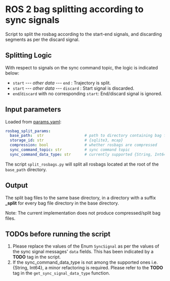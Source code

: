 # ROS 2 bag splitting according to sync signals

Script to split the rosbag according to the start-end signals, and discarding segments as per the discard signal.

## Splitting Logic

With respect to signals on the sync command topic, the logic is indicated below:

- `start` --- *other data* --- `end` : Trajectory is split.
- `start` --- *other data* --- `discard` : Start signal is discarded.
- `end`/`discard` with no corresponding `start`: End/discard signal is ignored.


## Input parameters

Loaded from [params.yaml](./params.yaml):

```yaml
rosbag_split_params:
  base_path:  str                  # path to directory containing bag files
  storage_id: str                  # {sqlite3, mcap}
  compression: bool                # whether rosbags are compressed
  sync_command_topic: str          # sync command topic
  sync_command_data_type: str      # currently supported {String, Int64}
```

The script `split_rosbags.py` will split all rosbags located at the root of the `base_path` directory.

## Output

The split bag files to the same base directory, in a directory with a suffix **_split** for every bag file directory in the base directory.

Note: The current implementation does not produce compressed/split bag files. 

## TODOs before running the script

1. Please replace the values of the Enum `SyncSignal` as per the values of the sync signal messages' `data` fields. This has been indicated by a **TODO** tag in the script.
2. If the sync_command_data_type is not among the supported ones i.e. {String, Int64}, a minor refactoring is required. Please refer to the **TODO** tag in the `get_sync_signal_data_type` function.

